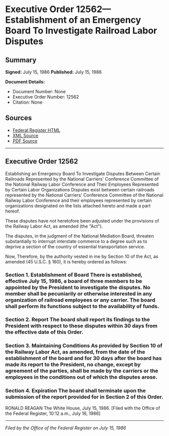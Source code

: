 # Executive Order 12562—Establishment of an Emergency Board To Investigate Railroad Labor Disputes

## Summary

**Signed:** July 15, 1986
**Published:** July 15, 1986

**Document Details:**
- Document Number: None
- Executive Order Number: 12562
- Citation: None

## Sources
- [Federal Register HTML](https://www.presidency.ucsb.edu/documents/executive-order-12562-establishment-emergency-board-investigate-railroad-labor-disputes)
- [XML Source](None)
- [PDF Source](None)

---

## Executive Order 12562

Establishing an Emergency Board To Investigate Disputes Between Certain Railroads Represented by the National Carriers' Conference Committee of the National Railway Labor Conference and Their Employees Represented by Certain Labor Organizations
Disputes exist between certain railroads represented by the National Carriers' Conference Committee of the National Railway Labor Conference and their employees represented by certain organizations designated on the lists attached hereto and made a part hereof.

These disputes have not heretofore been adjusted under the provisions of the Railway Labor Act, as amended (the "Act").

The disputes, in the judgment of the National Mediation Board, threaten substantially to interrupt interstate commerce to a degree such as to deprive a section of the country of essential transportation service.

Now, Therefore, by the authority vested in me by Section 10 of the Act, as amended (45 U.S.C. § 160), it is hereby ordered as follows:
### Section 1. Establishment of Board There is established, effective July 15, 1986, a board of three members to be appointed by the President to investigate the disputes. No member shall be pecuniarily or otherwise interested in any organization of railroad employees or any carrier. The board shall perform its functions subject to the availability of funds.

### Section 2. Report The board shall report its findings to the President with respect to these disputes within 30 days from the effective date of this Order.

### Section 3. Maintaining Conditions As provided by Section 10 of the Railway Labor Act, as amended, from the date of the establishment of the board and for 30 days after the board has made its report to the President, no change, except by agreement of the parties, shall be made by the carriers or the employees in the conditions out of which the disputes arose.

### Section 4. Expiration The board shall terminate upon the submission of the report provided for in Section 2 of this Order.

RONALD REAGAN
The White House,
July 15, 1986.
[Filed with the Office of the Federal Register, 10:12 a.m., July 16, 1986]

---

*Filed by the Office of the Federal Register on July 15, 1986*
